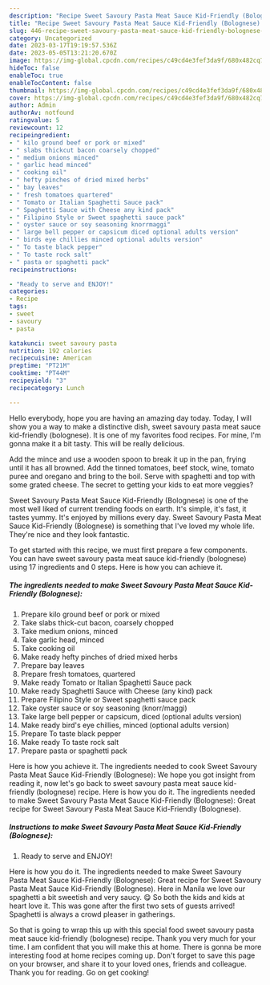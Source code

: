 ```yaml
---
description: "Recipe Sweet Savoury Pasta Meat Sauce Kid-Friendly (Bolognese) the Very Delicious}"
title: "Recipe Sweet Savoury Pasta Meat Sauce Kid-Friendly (Bolognese) the Very Delicious}"
slug: 446-recipe-sweet-savoury-pasta-meat-sauce-kid-friendly-bolognese-the-very-delicious
category: Uncategorized
date: 2023-03-17T19:19:57.536Z
date: 2023-05-05T13:21:20.670Z
image: https://img-global.cpcdn.com/recipes/c49cd4e3fef3da9f/680x482cq70/sweet-savoury-pasta-meat-sauce-kid-friendly-bolognese-recipe-main-photo.jpg
hideToc: false
enableToc: true
enableTocContent: false
thumbnail: https://img-global.cpcdn.com/recipes/c49cd4e3fef3da9f/680x482cq70/sweet-savoury-pasta-meat-sauce-kid-friendly-bolognese-recipe-main-photo.jpg
cover: https://img-global.cpcdn.com/recipes/c49cd4e3fef3da9f/680x482cq70/sweet-savoury-pasta-meat-sauce-kid-friendly-bolognese-recipe-main-photo.jpg
author: Admin
authorAv: notfound
ratingvalue: 5
reviewcount: 12
recipeingredient:
- " kilo ground beef or pork or mixed"
- " slabs thickcut bacon coarsely chopped"
- " medium onions minced"
- " garlic head minced"
- " cooking oil"
- " hefty pinches of dried mixed herbs"
- " bay leaves"
- " fresh tomatoes quartered"
- " Tomato or Italian Spaghetti Sauce pack"
- " Spaghetti Sauce with Cheese any kind pack"
- " Filipino Style or Sweet spaghetti sauce pack"
- " oyster sauce or soy seasoning knorrmaggi"
- " large bell pepper or capsicum diced optional adults version"
- " birds eye chillies minced optional adults version"
- " To taste black pepper"
- " To taste rock salt"
- " pasta or spaghetti pack"
recipeinstructions:

- "Ready to serve and ENJOY!"
categories:
- Recipe
tags:
- sweet
- savoury
- pasta

katakunci: sweet savoury pasta 
nutrition: 192 calories
recipecuisine: American
preptime: "PT21M"
cooktime: "PT44M"
recipeyield: "3"
recipecategory: Lunch

---
```



Hello everybody, hope you are having an amazing day today. Today, I will show you a way to make a distinctive dish, sweet savoury pasta meat sauce kid-friendly (bolognese). It is one of my favorites food recipes. For mine, I'm gonna make it a bit tasty. This will be really delicious.

Add the mince and use a wooden spoon to break it up in the pan, frying until it has all browned. Add the tinned tomatoes, beef stock, wine, tomato puree and oregano and bring to the boil. Serve with spaghetti and top with some grated cheese. The secret to getting your kids to eat more veggies?

Sweet Savoury Pasta Meat Sauce Kid-Friendly (Bolognese) is one of the most well liked of current trending foods on earth. It's simple, it's fast, it tastes yummy. It's enjoyed by millions every day. Sweet Savoury Pasta Meat Sauce Kid-Friendly (Bolognese) is something that I've loved my whole life. They're nice and they look fantastic.


To get started with this recipe, we must first prepare a few components. You can have sweet savoury pasta meat sauce kid-friendly (bolognese) using 17 ingredients and 0 steps. Here is how you can achieve it.

<!--inarticleads1-->

##### The ingredients needed to make Sweet Savoury Pasta Meat Sauce Kid-Friendly (Bolognese):

1. Prepare  kilo ground beef or pork or mixed
1. Take  slabs thick-cut bacon, coarsely chopped
1. Take  medium onions, minced
1. Take  garlic head, minced
1. Take  cooking oil
1. Make ready  hefty pinches of dried mixed herbs
1. Prepare  bay leaves
1. Prepare  fresh tomatoes, quartered
1. Make ready  Tomato or Italian Spaghetti Sauce pack
1. Make ready  Spaghetti Sauce with Cheese (any kind) pack
1. Prepare  Filipino Style or Sweet spaghetti sauce pack
1. Take  oyster sauce or soy seasoning (knorr/maggi)
1. Take  large bell pepper or capsicum, diced (optional adults version)
1. Make ready  bird&#39;s eye chillies, minced (optional adults version)
1. Prepare  To taste black pepper
1. Make ready  To taste rock salt
1. Prepare  pasta or spaghetti pack


Here is how you achieve it. The ingredients needed to cook Sweet Savoury Pasta Meat Sauce Kid-Friendly (Bolognese): We hope you got insight from reading it, now let&#39;s go back to sweet savoury pasta meat sauce kid-friendly (bolognese) recipe. Here is how you do it. The ingredients needed to make Sweet Savoury Pasta Meat Sauce Kid-Friendly (Bolognese): Great recipe for Sweet Savoury Pasta Meat Sauce Kid-Friendly (Bolognese). 

<!--inarticleads2-->

##### Instructions to make Sweet Savoury Pasta Meat Sauce Kid-Friendly (Bolognese):


1. Ready to serve and ENJOY!

Here is how you do it. The ingredients needed to make Sweet Savoury Pasta Meat Sauce Kid-Friendly (Bolognese): Great recipe for Sweet Savoury Pasta Meat Sauce Kid-Friendly (Bolognese). Here in Manila we love our spaghetti a bit sweetish and very saucy. 😋 So both the kids and kids at heart love it. This was gone after the first two sets of guests arrived! Spaghetti is always a crowd pleaser in gatherings. 

So that is going to wrap this up with this special food sweet savoury pasta meat sauce kid-friendly (bolognese) recipe. Thank you very much for your time. I am confident that you will make this at home. There is gonna be more interesting food at home recipes coming up. Don't forget to save this page on your browser, and share it to your loved ones, friends and colleague. Thank you for reading. Go on get cooking!
